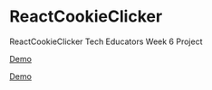 # ReactCookieClicker
ReactCookieClicker
Tech Educators Week 6 Project

[Demo](https://react-cookie-clicker-smoky.vercel.app/)

[Demo]([https://pages.github.com/](https://react-cookie-clicker-smoky.vercel.app/)https://react-cookie-clicker-smoky.vercel.app/)
